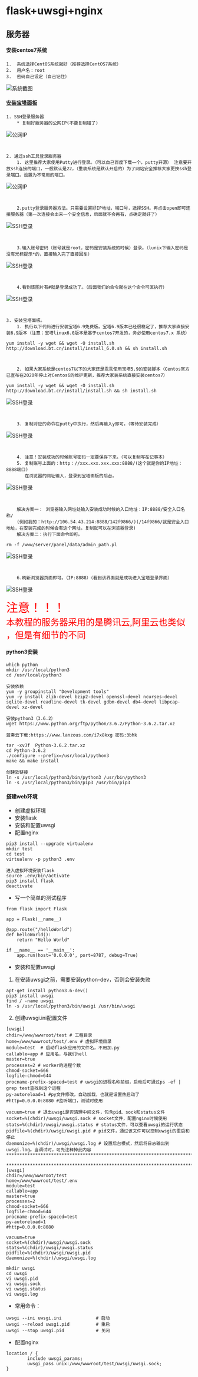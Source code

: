 # flask+uwsgi+nginx

## 服务器
 ####  安装centos7系统
    1.  系统选择CentOS系统就好（推荐选择CentOS7系统）
    2.  用户名：root
    3.  密码自己设定（自己记住）
![系统截图][1]
 ####   [安装宝塔面板](https://www.laoyangblog.com/86.html)
    1. SSH登录服务器
        * 复制好服务器的公网IP(不要复制错了)
![公网IP][2]
# 
    2. 通过ssh工具登录服务器
        1. 这里推荐大家使用Putty进行登录。（可以自己百度下载一个，putty开源） 注意要开放ssh连接的端口，一般默认是22，（重装系统是默认开启的）为了网站安全推荐大家更换ssh登录端口。设置为不常用的端口。
![公网IP][3]
# 
        2.putty登录服务器方法。只需要设置好IP地址，端口号，选择SSH。再点击open即可连接服务器（第一次连接会出来一个安全信息，后面就不会再有，点确定就好了）

![SSH登录][4]
# 
        3.输入账号密码（账号就是root，密码是安装系统的时候）登录。（lunix下输入密码是没有光标提示*的，直接输入完了直接回车）
![SSH登录][5]
# 
        4.看到该图片有#就是登录成功了。（后面我们的命令就在这个命令可匡执行）
![SSH登录][6]
# 
    3. 安装宝塔面板。
        1. 执行以下代码进行安装宝塔6.9免费版。宝塔6.9版本已经很稳定了，推荐大家直接安装6.9版本（注意：宝塔linux6.0版本是基于centos7开发的，务必使用centos7.x 系统）
```
yum install -y wget && wget -O install.sh http://download.bt.cn/install/install_6.0.sh && sh install.sh
```
# 
        2. 如果大家系统是centos7以下的大家还是乖乖使用宝塔5.9的安装脚本（Centos官方已宣布在2020年停止对Centos6的维护更新，推荐大家装系统直接安装centos7）
```
yum install -y wget && wget -O install.sh http://download.bt.cn/install/install.sh && sh install.sh
```
![SSH登录][7]
# 
        3. 复制对应的命令在putty中执行，然后再输入y即可。（等待安装完成）
![SSH登录][8]
# 
        4. 注意！安装成功的时候账号密码一定要保存下来。（可以复制写在记事本）
        5. 复制账号上面的：http：//xxx.xxx.xxx.xxx:8888/(这个就是你的IP地址：8888端口)
           在浏览器的网址输入，登录到宝塔面板的后台。
![SSH登录][9]
# 
        解决方案一： 浏览器输入网址处输入安装成功时候的入口地址：IP:8888/安全入口名称/
        (例如我的：http://106.54.43.214:8888/142f9866/)(/14f9866/就是安全入口地址，在安装完成的时候会有这个网址。复制就可以在浏览器登录)
        解决方案二：执行下面命令即可。
```
rm -f /www/server/panel/data/admin_path.pl
```
![SSH登录][10]        
# 
        6.刷新浏览器页面即可。（IP:8888）（看到该界面就是成功进入宝塔登录界面）

![SSH登录][11] 


<font color=red size=6 face="微软雅黑">  注意！！！<br></font>
<font color=red size=5 face="微软雅黑">  本教程的服务器采用的是腾讯云,阿里云也类似 ，但是有细节的不同<br></font>

#### python3安装
```
which python
mkdir /usr/local/python3 
cd /usr/local/python3

安装依赖
yum -y groupinstall "Development tools"
yum -y install zlib-devel bzip2-devel openssl-devel ncurses-devel sqlite-devel readline-devel tk-devel gdbm-devel db4-devel libpcap-devel xz-devel

安装python3（3.6.2）
wget https://www.python.org/ftp/python/3.6.2/Python-3.6.2.tar.xz

蓝奏云下载:https://www.lanzous.com/i7x8kxg 密码:3bhk

tar -xvJf  Python-3.6.2.tar.xz
cd Python-3.6.2
./configure --prefix=/usr/local/python3
make && make install

创建软链接
ln -s /usr/local/python3/bin/python3 /usr/bin/python3
ln -s /usr/local/python3/bin/pip3 /usr/bin/pip3
```
#### 搭建web环境
* 创建虚拟环境
* 安装flask
* 安装和配置uwsgi
* 配置nginx

```
pip3 install --upgrade virtualenv
mkdir test
cd test
virtualenv -p python3 .env

进入虚拟环境安装flask
source .env/bin/activate
pip3 install flask
deactivate  
```

* 写一个简单的测试程序
```
from flask import Flask

app = Flask(__name__)

@app.route("/helloWorld")
def helloWorld():
    return "Hello World"

if __name__ == '__main__':
    app.run(host='0.0.0.0', port=8787, debug=True)
```

* 安装和配置uwsgi
1. 在安装uwsgi之前，需要安装python-dev，否则会安装失败
```
apt-get install python3.6-dev()
pip3 install uwsgi
find / -name uwsgi
ln -s /usr/local/python3/bin/uwsgi /usr/bin/uwsgi
```
2. 创建uwsgi.ini配置文件 
```
[uwsgi]
chdir=/www/wwwroot/test # 工程目录
home=/www/wwwroot/test/.env # 虚拟环境目录
module=test  # 启动flask应用的文件名，不用加.py
callable=app # 应用名，与我们hell
master=true
processes=2 # worker的进程个数
chmod-socket=666
logfile-chmod=644
procname-prefix-spaced=test # uwsgi的进程名称前缀，启动后可通过ps -ef | grep test查找到这个进程
py-autoreload=1 #py文件修改，自动加载，也就是设置热启动了
#http=0.0.0.0:8080 #监听端口，测试时使用

vacuum=true # 退出uwsgi是否清理中间文件，包含pid、sock和status文件
socket=%(chdir)/uwsgi/uwsgi.sock # socket文件，配置nginx时候使用
stats=%(chdir)/uwsgi/uwsgi.status # status文件，可以查看uwsgi的运行状态
pidfile=%(chdir)/uwsgi/uwsgi.pid # pid文件，通过该文件可以控制uwsgi的重启和停止
daemonize=%(chdir)/uwsgi/uwsgi.log # 设置后台模式，然后将日志输出到uwsgi.log。当调试时，可先注释掉此内容
***************************************************************************

**********************************************************************************
[uwsgi]
chdir=/www/wwwroot/test
home=/www/wwwroot/test/.env
module=test
callable=app
master=true
processes=2
chmod-socket=666
logfile-chmod=644
procname-prefix-spaced=test
py-autoreload=1
#http=0.0.0.0:8080

vacuum=true
socket=%(chdir)/uwsgi/uwsgi.sock
stats=%(chdir)/uwsgi/uwsgi.status
pidfile=%(chdir)/uwsgi/uwsgi.pid
daemonize=%(chdir)/uwsgi/uwsgi.log

```

```
mkdir uwsgi
cd uwsgi
vi uwsgi.pid
vi uwsgi.sock
vi uwsgi.status
vi uwsgi.log
```
* 常用命令：
```
uwsgi --ini uwsgi.ini             # 启动
uwsgi --reload uwsgi.pid          # 重启
uwsgi --stop uwsgi.pid            # 关闭

```

* 配置nginx

```
location / {
        include uwsgi_params;
        uwsgi_pass unix:/www/wwwroot/test/uwsgi/uwsgi.sock;
}
```
[1]:./img/系统.png
[2]:./img/IP地址.png
[3]:./img/putty.png 
[4]:./img/SSH登录.png 
[5]:./img/SSH连接.png 
[6]:./img/SSH登录成功.png 
[7]:./img/安装宝塔.png 
[8]:./img/宝塔安装成功.png 
[9]:./img/登录宝塔界面.png 
[10]:./img/删除安全入口.png 
[11]:./img/宝塔登录页面.png 